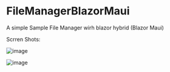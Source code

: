 # FileManagerBlazorMaui
A simple Sample File Manager wirh blazor hybrid (Blazor Maui)

Scrren Shots:

![image](https://user-images.githubusercontent.com/26039089/219473148-ede0bf0b-ae88-4905-b8b5-0d812500a621.png)



![image](https://user-images.githubusercontent.com/26039089/219473251-ea029a64-1039-4e11-839f-66865034cd52.png)
